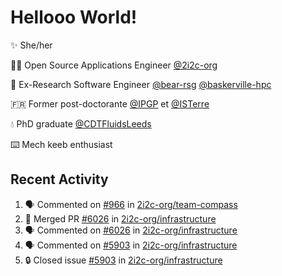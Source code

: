 # Hellooo World!

✨ She/her

👩‍💻 Open Source Applications Engineer [@2i2c-org](https://2i2c.org/)

🐻 Ex-Research Software Engineer [@bear-rsg](https://github.com/bear-rsg) [@baskerville-hpc](https://github.com/baskerville-hpc) 

🇫🇷 Former post-doctorante [@IPGP](https://github.com/IPGP) et [@ISTerre](https://www.isterre.fr/) 

💧 PhD graduate [@CDTFluidsLeeds](https://fluid-dynamics.leeds.ac.uk/) 

⌨️ Mech keeb enthusiast 

## Recent Activity 

<!--START_SECTION:activity-->
1. 🗣 Commented on [#966](https://github.com/2i2c-org/team-compass/issues/966#issuecomment-2866794846) in [2i2c-org/team-compass](https://github.com/2i2c-org/team-compass)
2. 🎉 Merged PR [#6026](https://github.com/2i2c-org/infrastructure/pull/6026) in [2i2c-org/infrastructure](https://github.com/2i2c-org/infrastructure)
3. 🗣 Commented on [#6026](https://github.com/2i2c-org/infrastructure/pull/6026#issuecomment-2866531431) in [2i2c-org/infrastructure](https://github.com/2i2c-org/infrastructure)
4. 🗣 Commented on [#5903](https://github.com/2i2c-org/infrastructure/issues/5903#issuecomment-2866447759) in [2i2c-org/infrastructure](https://github.com/2i2c-org/infrastructure)
5. 🔒 Closed issue [#5903](https://github.com/2i2c-org/infrastructure/issues/5903) in [2i2c-org/infrastructure](https://github.com/2i2c-org/infrastructure)
<!--END_SECTION:activity-->

